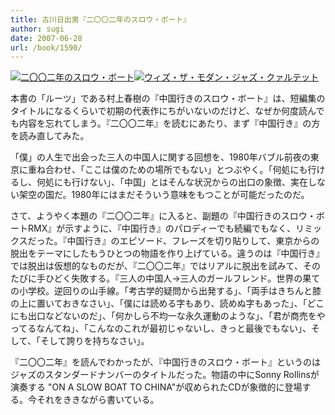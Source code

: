```yaml
---
title: 古川日出男『二〇〇二年のスロウ・ボート』
author: sugi
date: 2007-06-28
url: /book/1590/
---
```

<a href="http://www.amazon.co.jp/exec/obidos/ASIN/4167679744/chezsugi-22/ref=nosim/" name="amazletlink" target="_blank"><img src="http://i1.wp.com/images-jp.amazon.com/images/G/09/icons/books/comingsoon_books.gif?w=660" alt="二〇〇二年のスロウ・ボート" class="alignleft" alt="no image" data-recalc-dims="1" /></a><a href="http://www.amazon.co.jp/exec/obidos/ASIN/B000NO29AC/chezsugi-22/ref=nosim/" name="amazletlink" target="_blank"><img src="http://i0.wp.com/ecx.images-amazon.com/images/I/514dDJkOUEL.SL160.jpg?w=660" alt="ウィズ・ザ・モダン・ジャズ・クァルテット" class="alignleft" data-recalc-dims="1" /></a>

本書の「ルーツ」である村上春樹の『中国行きのスロウ・ボート』は、短編集のタイトルになるくらいで初期の代表作にちがいないのだけど、なぜか何度読んでも内容を忘れてしまう。『二〇〇二年』を読むにあたり、まず『中国行き』の方を読み直してみた。

「僕」の人生で出会った三人の中国人に関する回想を、1980年バブル前夜の東京に重ね合わせ、「ここは僕のための場所でもない」とつぶやく。「何処にも行けるし、何処にも行けない」、「中国」とはそんな状況からの出口の象徴、実在しない架空の国だ。1980年にはまだそういう意味をもつことが可能だったのだ。

さて、ようやく本題の『二〇〇二年』に入ると、副題の『中国行きのスロウ・ボートRMX』が示すように、『中国行き』のパロディーでも続編でもなく、リミックスだった。『中国行き』のエピソード、フレーズを切り貼りして、東京からの脱出をテーマにしたもうひとつの物語を作り上げている。違うのは『中国行き』では脱出は仮想的なものだが、『二〇〇二年』ではリアルに脱出を試みて、そのたびに手ひどく失敗する。『三人の中国人→三人のガールフレンド。世界の果ての小学校。逆回りの山手線。「考古学的疑問から出発する」、「両手はきちんと膝の上に置いておきなさい」、「僕には読める字もあり、読めぬ字もあった」、「どこにも出口などないのだ」、「何かしら不均一な永久運動のような」、「君が商売をやってるなんてね」、「こんなのこれが最初じゃないし、きっと最後でもない」、そして、「そして誇りを持ちなさい」。

『二〇〇二年』を読んでわかったが、『中国行きのスロウ・ボート』というのはジャズのスタンダードナンバーのタイトルだった。物語の中にSonny Rollinsが演奏する "ON A SLOW BOAT TO CHINA"が収められたCDが象徴的に登場する。今それをききながら書いている。


